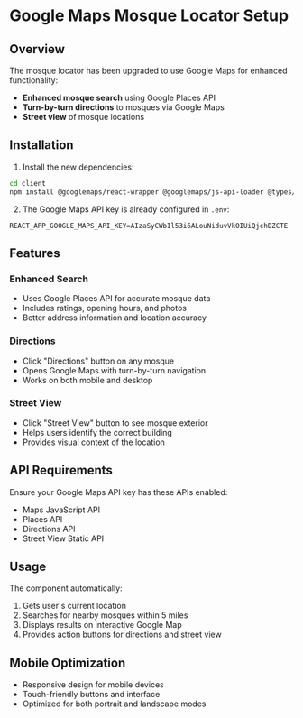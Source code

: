# Google Maps Mosque Locator Setup

## Overview
The mosque locator has been upgraded to use Google Maps for enhanced functionality:

- **Enhanced mosque search** using Google Places API
- **Turn-by-turn directions** to mosques via Google Maps
- **Street view** of mosque locations

## Installation

1. Install the new dependencies:
```bash
cd client
npm install @googlemaps/react-wrapper @googlemaps/js-api-loader @types/google.maps
```

2. The Google Maps API key is already configured in `.env`:
```
REACT_APP_GOOGLE_MAPS_API_KEY=AIzaSyCWbIl53i6ALouNiduvVkOIUiQjchDZCTE
```

## Features

### Enhanced Search
- Uses Google Places API for accurate mosque data
- Includes ratings, opening hours, and photos
- Better address information and location accuracy

### Directions
- Click "Directions" button on any mosque
- Opens Google Maps with turn-by-turn navigation
- Works on both mobile and desktop

### Street View
- Click "Street View" button to see mosque exterior
- Helps users identify the correct building
- Provides visual context of the location

## API Requirements

Ensure your Google Maps API key has these APIs enabled:
- Maps JavaScript API
- Places API
- Directions API
- Street View Static API

## Usage

The component automatically:
1. Gets user's current location
2. Searches for nearby mosques within 5 miles
3. Displays results on interactive Google Map
4. Provides action buttons for directions and street view

## Mobile Optimization

- Responsive design for mobile devices
- Touch-friendly buttons and interface
- Optimized for both portrait and landscape modes